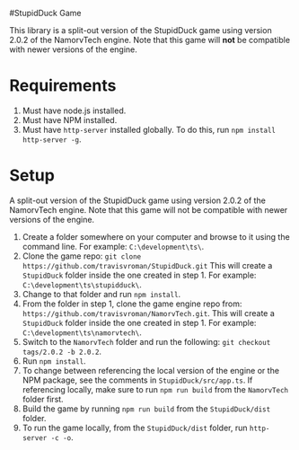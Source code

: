 #StupidDuck Game

This library is a split-out version of the StupidDuck game using version 2.0.2 of the NamorvTech engine. Note that this game will **not** be compatible with newer versions of the engine.

# Requirements
1. Must have node.js installed.
2. Must have NPM installed.
3. Must have `http-server` installed globally. To do this, run `npm install http-server -g`.

# Setup
A split-out version of the StupidDuck game using version 2.0.2 of the NamorvTech engine. Note that this game will not be compatible with newer versions of the engine.

1. Create a folder somewhere on your computer and browse to it using the command line. For example: `C:\development\ts\`.
2. Clone the game repo: `git clone https://github.com/travisvroman/StupidDuck.git` This will create a `StupidDuck` folder inside the one created in step 1. For example: `C:\development\ts\stupidduck\`.
3. Change to that folder and run `npm install`.
4. From the folder in step 1, clone the game engine repo from: `https://github.com/travisvroman/NamorvTech.git`. This will create a `StupidDuck` folder inside the one created in step 1. For example: `C:\development\ts\namorvtech\`.
4. Switch to the `NamorvTech` folder and run the following: `git checkout tags/2.0.2 -b 2.0.2`.
5. Run `npm install`.
6. To change between referencing the local version of the engine or the NPM package, see the comments in `StupidDuck/src/app.ts`. If referencing locally, make sure to run `npm run build` from the `NamorvTech` folder first.
7. Build the game by running `npm run build` from the `StupidDuck/dist` folder.
8. To run the game locally, from the `StupidDuck/dist` folder, run `http-server -c -o`.
